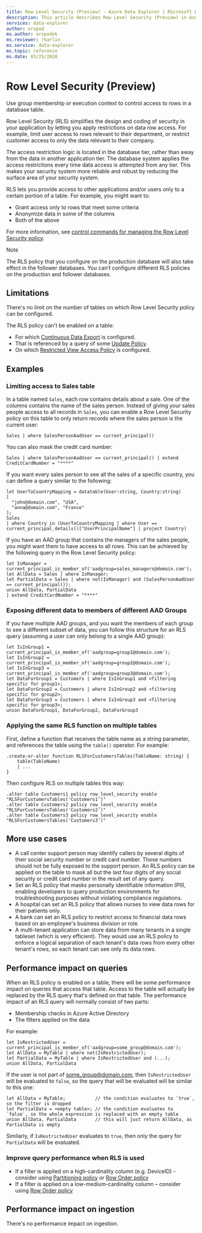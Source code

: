 ```yaml
---
title: Row Level Security (Preview) - Azure Data Explorer | Microsoft Docs
description: This article describes Row Level Security (Preview) in Azure Data Explorer.
services: data-explorer
author: orspod
ms.author: orspodek
ms.reviewer: rkarlin
ms.service: data-explorer
ms.topic: reference
ms.date: 03/25/2020
---
```

# Row Level Security (Preview)

Use group membership or execution context to control access to rows in a database table.

Row Level Security (RLS) simplifies the design and coding of security in your application by letting you apply restrictions on data row access. For example, limit user access to rows relevant to their department, or restrict customer access to only the data relevant to their company.

The access restriction logic is located in the database tier, rather than away from the data in another application tier. The database system applies the access restrictions every time data access is attempted from any tier. This makes your security system more reliable and robust by reducing the surface area of your security system.

RLS lets you provide access to other applications and/or users only to a certain portion of a table. For example, you might want to:

* Grant access only to rows that meet some criteria
* Anonymize data in some of the columns
* Both of the above

For more information, see [control commands for managing the Row Level Security policy](../management/row-level-security-policy.md).

> [!Note]
> The RLS policy that you configure on the production database will also take effect in the follower databases. You can’t configure different RLS policies on the production and follower databases.

## Limitations

There's no limit on the number of tables on which Row Level Security policy can be configured.

The RLS policy can't be enabled on a table:
* For which [Continuous Data Export](../management/data-export/continuous-data-export.md) is configured.
* That is referenced by a query of some [Update Policy](./updatepolicy.md).
* On which [Restricted View Access Policy](./restrictedviewaccesspolicy.md) is configured.

## Examples

### Limiting access to Sales table

In a table named `Sales`, each row contains details about a sale. One of the columns contains the name of the sales person. Instead of giving your sales people access to all records in `Sales`, you can enable a Row Level Security policy on this table to only return records where the sales person is the current user:

```kusto
Sales | where SalesPersonAadUser == current_principal()
```

You can also mask the credit card number:

```kusto
Sales | where SalesPersonAadUser == current_principal() | extend CreditCardNumber = "****"
```

If you want every sales person to see all the sales of a specific country, you can define a query similar to the following:

```kusto
let UserToCountryMapping = datatable(User:string, Country:string)
[
  "john@domain.com", "USA",
  "anna@domain.com", "France"
];
Sales
| where Country in (UserToCountryMapping | where User == current_principal_details()["UserPrincipalName"] | project Country)
```

If you have an AAD group that contains the managers of the sales people, you might want them to have access to all rows. This can be achieved by the following query in the Row Level Security policy:

```kusto
let IsManager = current_principal_is_member_of('aadgroup=sales_managers@domain.com');
let AllData = Sales | where IsManager;
let PartialData = Sales | where not(IsManager) and (SalesPersonAadUser == current_principal());
union AllData, PartialData
| extend CreditCardNumber = "****"
```

### Exposing different data to members of different AAD Groups

If you have multiple AAD groups, and you want the members of each group to see a different subset of data, you can follow this structure for an RLS query (assuming a user can only belong to a single AAD group):

```kusto
let IsInGroup1 = current_principal_is_member_of('aadgroup=group1@domain.com');
let IsInGroup2 = current_principal_is_member_of('aadgroup=group2@domain.com');
let IsInGroup3 = current_principal_is_member_of('aadgroup=group3@domain.com');
let DataForGroup1 = Customers | where IsInGroup1 and <filtering specific for group1>;
let DataForGroup2 = Customers | where IsInGroup2 and <filtering specific for group2>;
let DataForGroup3 = Customers | where IsInGroup3 and <filtering specific for group3>;
union DataForGroup1, DataForGroup2, DataForGroup3
```

### Applying the same RLS function on multiple tables

First, define a function that receives the table name as a string parameter, and references the table using the `table()` operator. For example:

```
.create-or-alter function RLSForCustomersTables(TableName: string) {
    table(TableName)
    | ...
}
```

Then configure RLS on multiple tables this way:

```
.alter table Customers1 policy row_level_security enable "RLSForCustomersTables('Customers1')"
.alter table Customers2 policy row_level_security enable "RLSForCustomersTables('Customers2')"
.alter table Customers3 policy row_level_security enable "RLSForCustomersTables('Customers3')"
```

## More use cases

* A call center support person may identify callers by several digits of their social security number
or credit card number. Those numbers should not be fully exposed to
the support person. An RLS policy can be applied on the table to mask all but the last four digits
of any social security or credit card number in the result set of any query.
* Set an RLS policy that masks personally identifiable information (PII), enabling developers to 
query production environments for troubleshooting purposes without violating compliance regulations.
* A hospital can set an RLS policy that allows nurses to view data rows for their patients only.
* A bank can set an RLS policy to restrict access to financial data rows based on an employee's business
division or role.
* A multi-tenant application can store data from many tenants in a single tableset (which is very efficient). They would use an RLS policy to enforce a logical separation of each tenant's data rows from every other tenant's rows, so each tenant can see only its data rows.

## Performance impact on queries

When an RLS policy is enabled on a table, there will be some performance impact on queries that access that table. Access to the table will actually be replaced by the RLS query that's defined on that table. The performance impact of an RLS query will normally consist of two parts:

* Membership checks in Azure Active Directory
* The filters applied on the data

For example:

```kusto
let IsRestrictedUser = current_principal_is_member_of('aadgroup=some_group@domain.com');
let AllData = MyTable | where not(IsRestrictedUser);
let PartialData = MyTable | where IsRestrictedUser and (...);
union AllData, PartialData
```

If the user is not part of some_group@domain.com, then `IsRestrictedUser` will be evaluated to `false`,
so the query that will be evaluated will be similar to this one:

```kusto
let AllData = MyTable;           // the condition evaluates to `true`, so the filter is dropped
let PartialData = <empty table>; // the condition evaluates to `false`, so the whole expression is replaced with an empty table
union AllData, PartialData       // this will just return AllData, as PartialData is empty
```

Similarly, if `IsRestrictedUser` evaluates to `true`, then only the query for `PartialData` will be evaluated.

### Improve query performance when RLS is used

* If a filter is applied on a high-cardinality column (e.g. DeviceID) - consider using [Partitioning policy](./partitioningpolicy.md) or [Row Order policy](./roworderpolicy.md)
* If a filter is applied on a low-medium-cardinality column – consider using [Row Order policy](./roworderpolicy.md)

## Performance impact on ingestion

There's no performance impact on ingestion.
